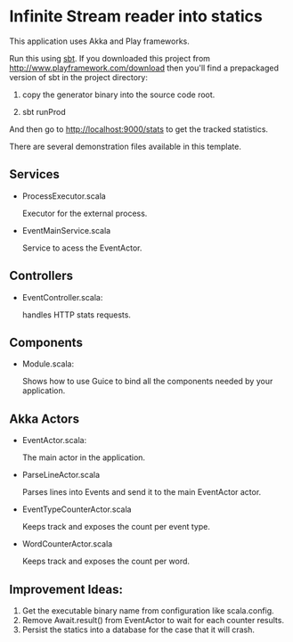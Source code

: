 # Infinite Stream reader into statics

This application uses Akka and Play frameworks.


Run this using [sbt](http://www.scala-sbt.org/).  If you downloaded this project from <http://www.playframework.com/download> then you'll find a prepackaged version of sbt in the project directory:

1. copy the generator binary into the source code root.

2. sbt runProd

And then go to <http://localhost:9000/stats> to get the tracked statistics.


There are several demonstration files available in this template.

## Services

- ProcessExecutor.scala

  Executor for the external process.

- EventMainService.scala

  Service to acess the EventActor.


## Controllers

- EventController.scala:

  handles  HTTP stats requests.

## Components

- Module.scala:

  Shows how to use Guice to bind all the components needed by your application.

## Akka Actors
- EventActor.scala:

  The main actor in the application.

-  ParseLineActor.scala

   Parses lines into Events and send it to the main EventActor actor.

-  EventTypeCounterActor.scala

   Keeps track and exposes the count per event type.

-  WordCounterActor.scala

   Keeps track  and exposes the count per word.


## Improvement Ideas:

1. Get the executable binary name from configuration like scala.config.
2. Remove Await.result() from EventActor to wait for each counter results.
3. Persist the statics into a database for the case that it will crash.
